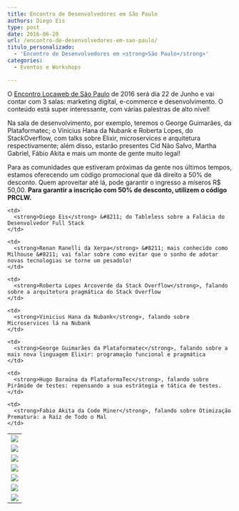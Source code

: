 ```yaml
---
title: Encontro de Desenvolvedores em São Paulo
authors: Diego Eis
type: post
date: 2016-06-20
url: /encontro-de-desenvolvedores-em-sao-paulo/
titulo_personalizado:
  - 'Encontro de Desenvolvedores em <strong>São Paulo</strong>'
categories:
  - Eventos e Workshops

---
```

O [Encontro Locaweb de São Paulo][1] de 2016 será dia 22 de Junho e vai contar com 3 salas: marketing digital, e-commerce e desenvolvimento. O conteúdo está super interessante, com várias palestras de alto nível!

Na sala de desenvolvimento, por exemplo, teremos o George Guimarães, da Plataformatec; o Vinicius Hana da Nubank e Roberta Lopes, do StackOverflow, com talks sobre Elixir, microservices e arquitetura respectivamente; além disso, estarão presentes Cid Não Salvo, Martha Gabriel, Fábio Akita e mais um monte de gente muito legal!

Para as comunidades que estiveram próximas da gente nos últimos tempos, estamos oferecendo um código promocional que dá direito a 50% de desconto. Quem aproveitar até lá, pode garantir o ingresso a míseros R$ 50,00. **Para garantir a inscrição com 50% de desconto, utilizem o código PRCLW.**

<table>
  <tr>
    <td>
      <img src="http://eventos.locaweb.com.br/files/2016/03/Diego-eis-60x80.png" />
    </td>
    
    <td>
      <strong>Diego Eis</strong> &#8211; do Tableless sobre a Falácia do Desenvolvedor Full Stack
    </td>
  </tr>
  
  <tr>
    <td>
      <img src="http://eventos.locaweb.com.br/files/2016/03/Renan-Final-60x80.png" />
    </td>
    
    <td>
      <strong>Renan Ranelli da Xerpa</strong> &#8211; mais conhecido como Milhouse &#8211; vai falar sobre como evitar que o sonho de adotar novas tecnologias se torne um pesadolo!
    </td>
  </tr>
  
  <tr>
    <td>
      <img src="http://eventos.locaweb.com.br/files/2016/03/Roberta-final-60x80.png" />
    </td>
    
    <td>
      <strong>Roberta Lopes Arcoverde da Stack Overflow</strong>, falando sobre a arquitetura pragmática do Stack Overflow
    </td>
  </tr>
  
  <tr>
    <td>
      <img src="http://eventos.locaweb.com.br/files/2016/06/Vinicius-Hana-2-60x80.png" />
    </td>
    
    <td>
      <strong>Vinicius Hana da Nubank</strong>, falando sobre Microservices lá na Nubank
    </td>
  </tr>
  
  <tr>
    <td>
      <img src="http://eventos.locaweb.com.br/files/2016/03/GeorgeGuimaraes1-60x80.jpg" />
    </td>
    
    <td>
      <strong>George Guimarães da Plataformatec</strong>, falando sobre a mais nova linguagem Elixir: programação funcional e pragmática
    </td>
  </tr>
  
  <tr>
    <td>
      <img src="http://eventos.locaweb.com.br/files/2016/03/hugo-barauna-2-1-60x80.jpg" />
    </td>
    
    <td>
      <strong>Hugo Baraúna da PlataformaTec</strong>, falando sobre Pirâmide de testes: repensando a sua estrátegia e tática de testes.
    </td>
  </tr>
  
  <tr>
    <td>
      <img src="http://eventos.locaweb.com.br/files/2016/05/Akita-60x80.png" />
    </td>
    
    <td>
      <strong>Fabio Akita da Code Miner</strong>, falando sobre Otimização Prematura: a Raíz de Todo o Mal
    </td>
  </tr>
</table>

 [1]: http://eventos.locaweb.com.br/18o-encontro-locaweb-sao-paulo/